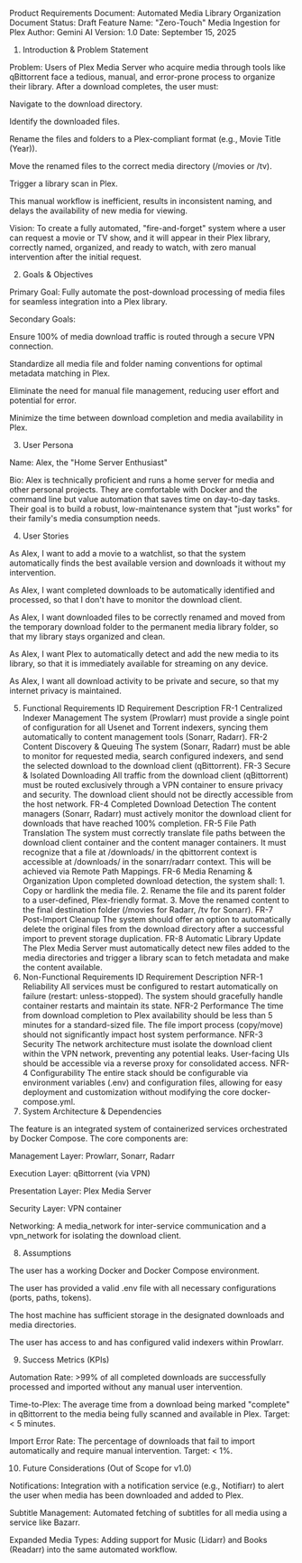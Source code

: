 Product Requirements Document: Automated Media Library Organization
Document Status:	Draft
Feature Name:	"Zero-Touch" Media Ingestion for Plex
Author:	Gemini AI
Version:	1.0
Date:	September 15, 2025
1. Introduction & Problem Statement

Problem: Users of Plex Media Server who acquire media through tools like qBittorrent face a tedious, manual, and error-prone process to organize their library. After a download completes, the user must:

Navigate to the download directory.

Identify the downloaded files.

Rename the files and folders to a Plex-compliant format (e.g., Movie Title (Year)).

Move the renamed files to the correct media directory (/movies or /tv).

Trigger a library scan in Plex.

This manual workflow is inefficient, results in inconsistent naming, and delays the availability of new media for viewing.

Vision: To create a fully automated, "fire-and-forget" system where a user can request a movie or TV show, and it will appear in their Plex library, correctly named, organized, and ready to watch, with zero manual intervention after the initial request.

2. Goals & Objectives

Primary Goal: Fully automate the post-download processing of media files for seamless integration into a Plex library.

Secondary Goals:

Ensure 100% of media download traffic is routed through a secure VPN connection.

Standardize all media file and folder naming conventions for optimal metadata matching in Plex.

Eliminate the need for manual file management, reducing user effort and potential for error.

Minimize the time between download completion and media availability in Plex.

3. User Persona

Name: Alex, the "Home Server Enthusiast"

Bio: Alex is technically proficient and runs a home server for media and other personal projects. They are comfortable with Docker and the command line but value automation that saves time on day-to-day tasks. Their goal is to build a robust, low-maintenance system that "just works" for their family's media consumption needs.

4. User Stories

As Alex, I want to add a movie to a watchlist, so that the system automatically finds the best available version and downloads it without my intervention.

As Alex, I want completed downloads to be automatically identified and processed, so that I don't have to monitor the download client.

As Alex, I want downloaded files to be correctly renamed and moved from the temporary download folder to the permanent media library folder, so that my library stays organized and clean.

As Alex, I want Plex to automatically detect and add the new media to its library, so that it is immediately available for streaming on any device.

As Alex, I want all download activity to be private and secure, so that my internet privacy is maintained.

5. Functional Requirements
ID	Requirement	Description
FR-1	Centralized Indexer Management	The system (Prowlarr) must provide a single point of configuration for all Usenet and Torrent indexers, syncing them automatically to content management tools (Sonarr, Radarr).
FR-2	Content Discovery & Queuing	The system (Sonarr, Radarr) must be able to monitor for requested media, search configured indexers, and send the selected download to the download client (qBittorrent).
FR-3	Secure & Isolated Downloading	All traffic from the download client (qBittorrent) must be routed exclusively through a VPN container to ensure privacy and security. The download client should not be directly accessible from the host network.
FR-4	Completed Download Detection	The content managers (Sonarr, Radarr) must actively monitor the download client for downloads that have reached 100% completion.
FR-5	File Path Translation	The system must correctly translate file paths between the download client container and the content manager containers. It must recognize that a file at /downloads/ in the qbittorrent context is accessible at /downloads/ in the sonarr/radarr context. This will be achieved via Remote Path Mappings.
FR-6	Media Renaming & Organization	Upon completed download detection, the system shall: 1. Copy or hardlink the media file. 2. Rename the file and its parent folder to a user-defined, Plex-friendly format. 3. Move the renamed content to the final destination folder (/movies for Radarr, /tv for Sonarr).
FR-7	Post-Import Cleanup	The system should offer an option to automatically delete the original files from the download directory after a successful import to prevent storage duplication.
FR-8	Automatic Library Update	The Plex Media Server must automatically detect new files added to the media directories and trigger a library scan to fetch metadata and make the content available.
6. Non-Functional Requirements
ID	Requirement	Description
NFR-1	Reliability	All services must be configured to restart automatically on failure (restart: unless-stopped). The system should gracefully handle container restarts and maintain its state.
NFR-2	Performance	The time from download completion to Plex availability should be less than 5 minutes for a standard-sized file. The file import process (copy/move) should not significantly impact host system performance.
NFR-3	Security	The network architecture must isolate the download client within the VPN network, preventing any potential leaks. User-facing UIs should be accessible via a reverse proxy for consolidated access.
NFR-4	Configurability	The entire stack should be configurable via environment variables (.env) and configuration files, allowing for easy deployment and customization without modifying the core docker-compose.yml.
7. System Architecture & Dependencies

The feature is an integrated system of containerized services orchestrated by Docker Compose. The core components are:

Management Layer: Prowlarr, Sonarr, Radarr

Execution Layer: qBittorrent (via VPN)

Presentation Layer: Plex Media Server

Security Layer: VPN container

Networking: A media_network for inter-service communication and a vpn_network for isolating the download client.

8. Assumptions

The user has a working Docker and Docker Compose environment.

The user has provided a valid .env file with all necessary configurations (ports, paths, tokens).

The host machine has sufficient storage in the designated downloads and media directories.

The user has access to and has configured valid indexers within Prowlarr.

9. Success Metrics (KPIs)

Automation Rate: >99% of all completed downloads are successfully processed and imported without any manual user intervention.

Time-to-Plex: The average time from a download being marked "complete" in qBittorrent to the media being fully scanned and available in Plex. Target: < 5 minutes.

Import Error Rate: The percentage of downloads that fail to import automatically and require manual intervention. Target: < 1%.

10. Future Considerations (Out of Scope for v1.0)

Notifications: Integration with a notification service (e.g., Notifiarr) to alert the user when media has been downloaded and added to Plex.

Subtitle Management: Automated fetching of subtitles for all media using a service like Bazarr.

Expanded Media Types: Adding support for Music (Lidarr) and Books (Readarr) into the same automated workflow.
